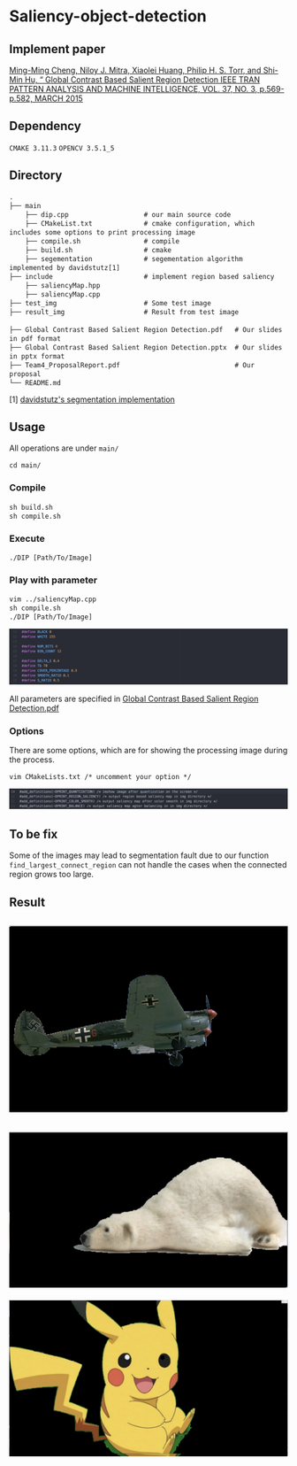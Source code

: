 # Saliency-object-detection
## Implement paper
[Ming-Ming Cheng, Niloy J. Mitra, Xiaolei Huang, Philip H. S. Torr, and Shi-Min Hu, “ Global Contrast Based Salient Region Detection IEEE TRAN PATTERN ANALYSIS AND MACHINE INTELLIGENCE,
VOL. 37, NO. 3, p.569-p.582, MARCH 2015](https://ieeexplore.ieee.org/document/6871397/)

## Dependency
``CMAKE 3.11.3``
``OPENCV 3.5.1_5``

## Directory
```
.  
├── main      
    ├── dip.cpp                   # our main source code    
    ├── CMakeList.txt             # cmake configuration, which includes some options to print processing image   
    ├── compile.sh                # compile   
    ├── build.sh                  # cmake
    ├── segementation             # segementation algorithm implemented by davidstutz[1]
├── include                       # implement region based saliency    
    ├── saliencyMap.hpp                
    ├── saliencyMap.cpp    
├── test_img                      # Some test image    
├── result_img                    # Result from test image   

├── Global Contrast Based Salient Region Detection.pdf   # Our slides in pdf format    
├── Global Contrast Based Salient Region Detection.pptx  # Our slides in pptx format    
├── Team4_ProposalReport.pdf                             # Our proposal    
└── README.md  
```
[1] [davidstutz's segmentation implementation](https://github.com/davidstutz/graph-based-image-segmentation)   


## Usage

All operations are under ``main/``
```
cd main/
```
### Compile

```
sh build.sh
sh compile.sh  
```
### Execute
```
./DIP [Path/To/Image]  
```
### Play with parameter
```
vim ../saliencyMap.cpp
sh compile.sh
./DIP [Path/To/Image]
```
![](https://github.com/tall15421542/Saliency-object-detection/blob/master/img/%E8%9E%A2%E5%B9%95%E5%BF%AB%E7%85%A7%202018-06-25%20%E4%B8%8B%E5%8D%8810.04.33.png)  

All parameters are specified in [Global Contrast Based Salient Region Detection.pdf](https://github.com/tall15421542/Saliency-object-detection/blob/master/Global%20Contrast%20Based%20Salient%20Region%20Detection.pdf)

### Options

There are some options, which are for showing the processing image during the process.
```
vim CMakeLists.txt /* uncomment your option */
```

![alt](https://github.com/tall15421542/Saliency-object-detection/blob/master/img/%E8%9E%A2%E5%B9%95%E5%BF%AB%E7%85%A7%202018-06-25%20%E4%B8%8B%E5%8D%8810.22.23.png)

## To be fix
 
Some of the images may lead to segmentation fault due to our function ``find_largest_connect_region`` can not handle the cases when the connected region grows too large.

## Result

 ![](https://github.com/tall15421542/Saliency-object-detection/blob/master/result_img/plane.png) 
 ---
 ![](https://github.com/tall15421542/Saliency-object-detection/blob/master/result_img/bear2.png)
 ---
 ![](https://github.com/tall15421542/Saliency-object-detection/blob/master/result_img/pika.png)
